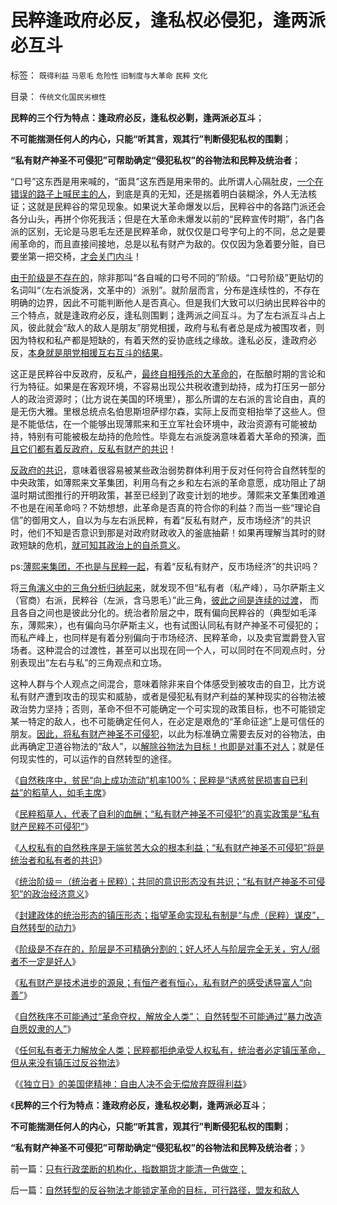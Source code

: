# 民粹逢政府必反，逢私权必侵犯，逢两派必互斗

标签： `既得利益` `马恩毛` `危险性` `旧制度与大革命` `民粹` `文化` 

目录： `传统文化国民劣根性`

**民粹的三个行为特点：逢政府必反，逢私权必剿，逢两派必互斗**；

**不可能揣测任何人的内心，只能“听其言，观其行”判断侵犯私权的围剿**；

**“私有财产神圣不可侵犯”可帮助确定“侵犯私权”的谷物法和民粹及统治者**；

“口号”这东西是用来喊的，“面具”这东西是用来带的。此所谓人心隔肚皮，[一个在错误的路子上喊民主的人](../../../2013/4/21/“口号代替理解”是左棍的同盟军.md)，到底是真的无知，还是揣着明白装糊涂，外人无法核证；这就是民粹谷的常见现象。如果说大革命爆发以后，民粹谷中的各路门派还会各分山头，再拼个你死我活；但是在大革命未爆发以前的“民粹宣传时期”，各门各派的区别，无论是马恩毛左还是民粹革命，就仅仅是口号字句上的不同，总之是要闹革命的，而且直接间接地，总是以私有财产为敌的。仅仅因为急着要分赃，自已要坐第一把交椅，[才会关门内斗](../../../2013/6/12/“私有财产神圣不可侵犯”将是统治者和私有者的共识.md)！

[由于阶级是不存在的](../../../2013/6/13/阶级是不存在的，阶层是不可精确分割的，消耗税收的扣帽子.md)，除非那叫“各自喊的口号不同的”阶级。“口号阶级”更贴切的名词叫“（左右派旋涡，文革中的）派别”。就阶层而言，分布是连续性的，不存在明确的边界，因此不可能判断他人是否真心。但是我们大致可以归纳出民粹谷中的三个特点，就是逢政府必反，逢私则围剿；逢两派之间互斗。为了左右派互斗占上风，彼此就会“敌人的敌人是朋友”朋党相援，政府与私有者总是成为被围攻者，则因为特权和私产都是短缺的，有着天然的妥协底线之缘故。逢私必反，逢政府必反，[本身就是朋党相援互右互斗的结果](../../../2013/6/8/卖官鬻爵与民粹左右互斗的旋涡，直到大革命，亡天下，复辟旧制度！.md)。

这正是民粹谷中反政府，反私产，[最终自相残杀的大革命的](../../../2013/6/14/个人恐怖主义提醒公众，民粹大革命是最凶恶的敌人.md)，在酝酿时期的言论和行为特征。如果是在客观环境，不容易出现公共税收遭到劫持，成为打压另一部分人的政治资源时；（比方说在美国的环境里），那么所谓的左右派的言论自由，真的是无伤大雅。里根总统点名伯思斯坦萨缪尔森，实际上反而变相抬举了这些人。但是不能低估，在一个能够出现薄熙来和王立军社会环境中，政治资源有可能被劫持，特别有可能被极左劫持的危险性。毕竟左右派旋涡意味着着大革命的预演，[而且它们都有着反政府，反私有财产的共识](../../../2013/6/15/《独立日》的美国精神：自由人决不放弃既得利益；.md)！

[反政府的共识](../../../2013/6/15/统治者必定镇压革命，但从来没有镇压过自然转型“反谷物法”.md)，意味着很容易被某些政治弱势群体利用于反对任何符合自然转型的中央政策，如薄熙来文革集团，利用乌有之乡和左右派的革命意愿，成功阻止了胡温时期试图推行的开明政策，甚至已经到了政变计划的地步。薄熙来文革集团难道不也是在闹革命吗？不妨想想，此革命是否真的符合你的利益？而当一些“理论自信”的御用文人，自以为与左右派民粹，有着“反私有财产，反市场经济”的共识时，他们不知是否意识到那是对政府财政收入的釜底抽薪！如果再理解当其时的财政短缺的危机，[就可知其政治上的自杀意义](../../../2013/6/15/自然秩序不可能通过革命建构，“革命!多少复古以你为名”！.md)。

ps:[薄熙来集团，不也是与民粹一起](../../../2012/12/19/假设食品安全竭斯底里中大选（汪洋&nbsp;vs&nbsp;薄熙来），民粹必胜！.md)，有着“反私有财产，反市场经济”的共识吗？

将[三角演义中的三角分析归纳起来](../../../2010/1/18/被中国文化反对的民主就是公有制本身.md)，就发现不但“私有者（私产峰），马尔萨斯主义（官商）右派，民粹谷（左派，含马恩毛）”此三角，[彼此之间是连续的过渡](../../../2013/6/13/阶级是不存在的，阶层是不可精确分割的，消耗税收的扣帽子.md)，
而且各自之间也是彼此分化的。统治者阶层之中，既有偏向民粹谷的（典型如毛泽东，薄熙来），也有偏向马尔萨斯主义，也有试图认同私有财产神圣不可侵犯的；而私产峰上，也同样是有着分别偏向于市场经济、民粹革命，以及卖官鬻爵登入官场者。这种混合的过渡性，甚至可以出现在同一个人，可以同时在不同观点时，分别表现出“左右与私”的三角观点和立场。

这种人群与个人观点之间混合，意味着除非来自个体感受到被攻击的自卫，比方说私有财产遭到攻击的现实和威胁，或者是侵犯私有财产利益的某种现实的谷物法被政治势力坚持；否则，革命不但不可能确定一个可实现的政策目标，也不可能锁定某一特定的敌人，也不可能确定任何人，在必定是艰危的“革命征途”上是可信任的朋友。[因此，将私有财产神圣不可侵犯](../../../2013/6/12/“私有财产神圣不可侵犯”将是统治者和私有者的共识.md)，以此为标准确立需要去反对的谷物法，由此再确定卫道谷物法的“敌人”，以[解除谷物法为目标！也即是对事不对人](../../../2013/6/3/大革命终致极权，反谷物法终有民主.md)；就是任何现实性的，可以运作的自然转型的途径。

《[自然秩序中，贫民“向上成功流动”机率100%；民粹是“诱惑贫民损害自已利益”的稻草人，如毛主席](../../../2013/6/11/反户籍制度，反自然秩序的民粹稻草人.md)》

《[民粹稻草人，代表了自利的血酬；“私有财产神圣不可侵犯”的真实政策是“私有财产民粹不可侵犯”](../../../2013/6/11/私有财产民粹不可侵犯.md)》

《[人权私有的自然秩序是无端贫苦大众的根本利益；“私有财产神圣不可侵犯”将是统治者和私有者的共识](../../../2013/6/12/“私有财产神圣不可侵犯”将是统治者和私有者的共识.md)》

《[统治阶级＝（统治者＋民粹）；共同的意识形态没有共识；“私有财产神圣不可侵犯”的政治经济意义](../../../2013/6/12/“私有财产神圣不可侵犯”对统治者的意义是“稳定税源”.md)》

《[封建政体的统治形态的镇压形态；指望革命实现私有制是“与虎（民粹）谋皮”，自然转型的动力](../../../2013/6/12/封建政治的镇压形态和统治形态，与虎谋皮的大革命.md)》

《[阶级是不存在的，阶层是不可精确分割的；好人坏人与阶层完全无关，穷人/弱者不一定是好人](../../../2013/6/13/阶级是不存在的，阶层是不可精确分割的，消耗税收的扣帽子.md)》

《[私有财产是技术进步的源泉；有恒产者有恒心，私有财产的感受诱导富人“向善”](../../../2013/6/15/有恒产者有恒心，私有财产是人类文明万善之源.md)》

《[自然秩序不可能通过“革命夺权，解放全人类”；
自然转型不可能通过“暴力改造自愿奴隶的人”](../../../2013/6/15/自然秩序不可能通过革命建构，“革命!多少复古以你为名”！.md)》

《[任何私有者无力解放全人类；民粹都拒绝承受人权私有，统治者必定镇压革命，但从来没有镇压过反谷物法](../../../2013/6/15/统治者必定镇压革命，但从来没有镇压过自然转型“反谷物法”.md)》

《[《独立日》的美国佬精神：自由人决不会无偿放弃既得利益](../../../2013/6/15/《独立日》的美国精神：自由人决不放弃既得利益；.md)》

《**民粹的三个行为特点：逢政府必反，逢私权必剿，逢两派必互斗**；

**不可能揣测任何人的内心，只能“听其言，观其行”判断侵犯私权的围剿**；

**“私有财产神圣不可侵犯”可帮助确定“侵犯私权”的谷物法和民粹及统治者**；》

前一篇：[只有行政垄断的机构化，指数期货才能清一色做空；](../../../2013/6/20/只有行政垄断的机构化，指数期货才能清一色做空；.md)

后一篇：[自然转型的反谷物法才能锁定革命的目标，可行路径，盟友和敌人](../../../2013/6/21/自然转型的反谷物法才能锁定革命的目标，可行路径，盟友和敌人.md)